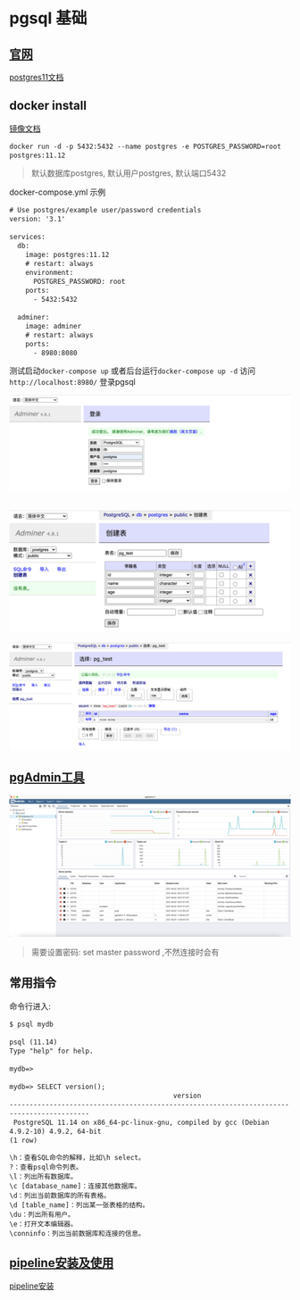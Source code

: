 # pgsql 基础

## [官网](https://www.postgresql.org/)  
[postgres11文档](https://www.postgresql.org/docs/11/index.html)  

## docker install  
[镜像文档](https://hub.docker.com/_/postgres)  

```
docker run -d -p 5432:5432 --name postgres -e POSTGRES_PASSWORD=root  postgres:11.12   
```

> 默认数据库postgres, 默认用户postgres, 默认端口5432  

docker-compose.yml 示例
```
# Use postgres/example user/password credentials
version: '3.1'

services:
  db:
    image: postgres:11.12
    # restart: always
    environment:
      POSTGRES_PASSWORD: root
    ports:
      - 5432:5432

  adminer:
    image: adminer
    # restart: always
    ports:
      - 8980:8080
```  

测试启动`docker-compose up` 或者后台运行`docker-compose up -d` 
访问`http://localhost:8980/`  登录pgsql  

![adminer](../../../res/adminer.png)  
<br>

![adminer_create_table](../../../res/adminer_create_table.png)
<br>

![adminer_insert_data](../../../res/adminer_insert_data.png)
<br> 

## [pgAdmin工具](https://www.postgresql.org/download/)  


![adminer_insert_data](../../../res/pgAdmin.png)  

> 需要设置密码: set master password ,不然连接时会有

## 常用指令  

命令行进入:  
```
$ psql mydb

psql (11.14)
Type "help" for help.

mydb=>

mydb=> SELECT version();
                                         version
------------------------------------------------------------------------------------------
 PostgreSQL 11.14 on x86_64-pc-linux-gnu, compiled by gcc (Debian 4.9.2-10) 4.9.2, 64-bit
(1 row)
```

```
\h：查看SQL命令的解释，比如\h select。
?：查看psql命令列表。
\l：列出所有数据库。
\c [database_name]：连接其他数据库。
\d：列出当前数据库的所有表格。
\d [table_name]：列出某一张表格的结构。
\du：列出所有用户。
\e：打开文本编辑器。
\conninfo：列出当前数据库和连接的信息。

```  

## [pipeline安装及使用](http://docs.pipelinedb.com/quickstart.html)

[pipeline安装](http://docs.pipelinedb.com/installation.html)  






